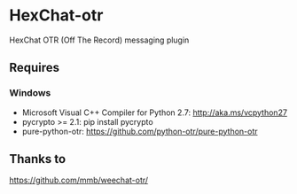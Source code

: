 # HexChat-otr
HexChat OTR (Off The Record) messaging plugin

## Requires
### Windows
* Microsoft Visual C++ Compiler for Python 2.7: http://aka.ms/vcpython27
* pycrypto >= 2.1: pip install pycrypto
* pure-python-otr: https://github.com/python-otr/pure-python-otr


## Thanks to
https://github.com/mmb/weechat-otr/
